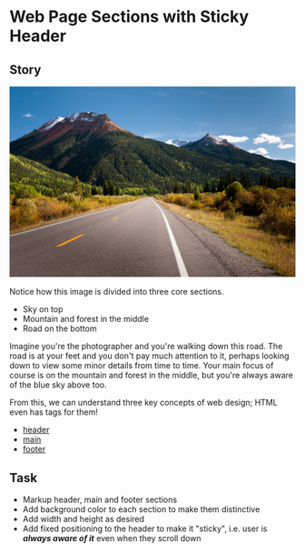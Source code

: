 # Web Page Sections with Sticky Header

## Story

![Mountain Road](mountain_road.png)

Notice how this image is divided into three core sections.

- Sky on top
- Mountain and forest in the middle
- Road on the bottom

Imagine you're the photographer and you're walking down this road.
The road is at your feet and you don't pay much attention to it, perhaps looking down to view some minor details from time to time.
Your main focus of course is on the mountain and forest in the middle, but you're always aware of the blue sky above too.

From this, we can understand three key concepts of web design; HTML even has tags for them!

- [header](https://developer.mozilla.org/en-US/docs/Web/HTML/Element/header)
- [main](https://developer.mozilla.org/en-US/docs/Web/HTML/Element/main)
- [footer](https://developer.mozilla.org/en-US/docs/Web/HTML/Element/footer)

## Task

- Markup header, main and footer sections
- Add background color to each section to make them distinctive
- Add width and height as desired
- Add fixed positioning to the header to make it "sticky", i.e. user is _**always aware of it**_ even when they scroll down